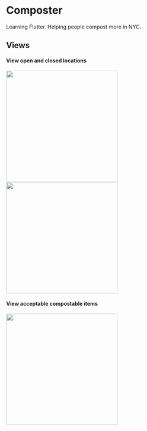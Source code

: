 # Composter

Learning Flutter. Helping people compost more in NYC.

## Views
#### View open and closed locations
<img src="https://user-images.githubusercontent.com/1338639/57713363-52c2e680-7640-11e9-9a97-98a9f8b0aaaf.PNG" width="300" />

<img src="https://user-images.githubusercontent.com/1338639/57713376-56566d80-7640-11e9-8d6b-18219501e2e1.PNG" width="300" />

#### View acceptable compostable items
<img src="https://user-images.githubusercontent.com/1338639/57713377-59515e00-7640-11e9-9a7d-59605aa3a1f4.PNG" width="300" />
